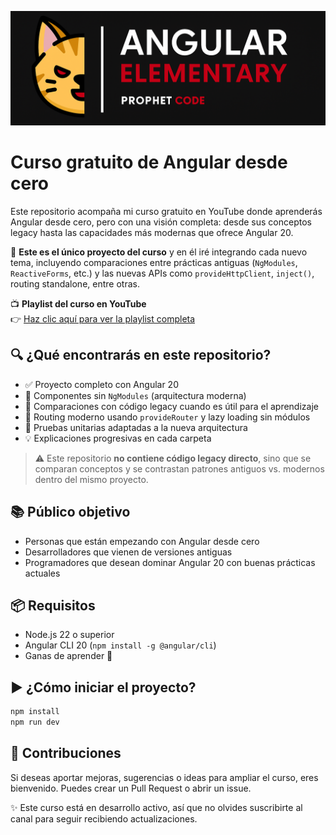 ![Angular Elementary Cover](./cover.png)

# Curso gratuito de Angular desde cero

Este repositorio acompaña mi curso gratuito en YouTube donde aprenderás Angular desde cero, pero con una visión completa: desde sus conceptos legacy hasta las capacidades más modernas que ofrece Angular 20.

🚀 **Este es el único proyecto del curso** y en él iré integrando cada nuevo tema, incluyendo comparaciones entre prácticas antiguas (`NgModules`, `ReactiveForms`, etc.) y las nuevas APIs como `provideHttpClient`, `inject()`, routing standalone, entre otras.

📺 **Playlist del curso en YouTube**  
👉 [Haz clic aquí para ver la playlist completa](https://youtube.com/playlist?list=PLD4CDC34D7sMfVxx037MsX3_IbZ_0mFwA&si=lfr5iMmI-Q83hRYp)

## 🔍 ¿Qué encontrarás en este repositorio?

- ✅ Proyecto completo con Angular 20
- 🧱 Componentes sin `NgModules` (arquitectura moderna)
- 🔁 Comparaciones con código legacy cuando es útil para el aprendizaje
- 🧭 Routing moderno usando `provideRouter` y lazy loading sin módulos
- 🧪 Pruebas unitarias adaptadas a la nueva arquitectura
- 💡 Explicaciones progresivas en cada carpeta

> ⚠️ Este repositorio **no contiene código legacy directo**, sino que se comparan conceptos y se contrastan patrones antiguos vs. modernos dentro del mismo proyecto.

## 📚 Público objetivo

- Personas que están empezando con Angular desde cero
- Desarrolladores que vienen de versiones antiguas
- Programadores que desean dominar Angular 20 con buenas prácticas actuales

## 📦 Requisitos

- Node.js 22 o superior
- Angular CLI 20 (`npm install -g @angular/cli`)
- Ganas de aprender 💪

## ▶️ ¿Cómo iniciar el proyecto?

```bash
npm install
npm run dev
```

## 🤝 Contribuciones

Si deseas aportar mejoras, sugerencias o ideas para ampliar el curso, eres bienvenido. Puedes crear un Pull Request o abrir un issue.

✨ Este curso está en desarrollo activo, así que no olvides suscribirte al canal para seguir recibiendo actualizaciones.
